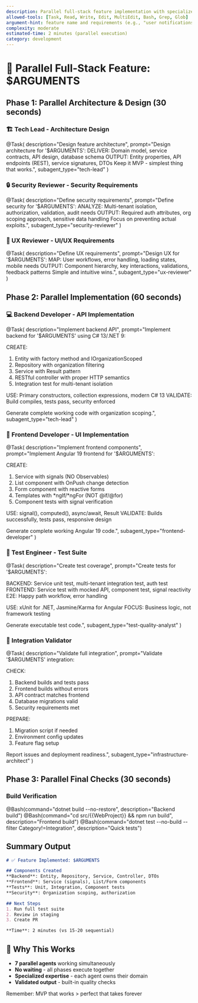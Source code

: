 ```yaml
---
description: Parallel full-stack feature implementation with specialized agents - 85% faster
allowed-tools: [Task, Read, Write, Edit, MultiEdit, Bash, Grep, Glob]
argument-hint: feature name and requirements (e.g., "user notifications with real-time updates")
complexity: moderate
estimated-time: 2 minutes (parallel execution)
category: development
---
```


# 🚀 Parallel Full-Stack Feature: $ARGUMENTS

## Phase 1: Parallel Architecture & Design (30 seconds)

### 🏗️ Tech Lead - Architecture Design
@Task(
  description="Design feature architecture",
  prompt="Design architecture for '$ARGUMENTS':
  DELIVER: Domain model, service contracts, API design, database schema
  OUTPUT: Entity properties, API endpoints (REST), service signatures, DTOs
  Keep it MVP - simplest thing that works.",
  subagent_type="tech-lead"
)

### 🔒 Security Reviewer - Security Requirements
@Task(
  description="Define security requirements",
  prompt="Define security for '$ARGUMENTS':
  ANALYZE: Multi-tenant isolation, authorization, validation, audit needs
  OUTPUT: Required auth attributes, org scoping approach, sensitive data handling
  Focus on preventing actual exploits.",
  subagent_type="security-reviewer"
)

### 🎨 UX Reviewer - UI/UX Requirements
@Task(
  description="Define UX requirements",
  prompt="Design UX for '$ARGUMENTS':
  MAP: User workflows, error handling, loading states, mobile needs
  OUTPUT: Component hierarchy, key interactions, validations, feedback patterns
  Simple and intuitive wins.",
  subagent_type="ux-reviewer"
)

## Phase 2: Parallel Implementation (60 seconds)

### 💻 Backend Developer - API Implementation
@Task(
  description="Implement backend API",
  prompt="Implement backend for '$ARGUMENTS' using C# 13/.NET 9:
  
  CREATE:
  1. Entity with factory method and IOrganizationScoped
  2. Repository with organization filtering
  3. Service with Result<T> pattern
  4. RESTful controller with proper HTTP semantics
  5. Integration test for multi-tenant isolation
  
  USE: Primary constructors, collection expressions, modern C# 13
  VALIDATE: Build compiles, tests pass, security enforced
  
  Generate complete working code with organization scoping.",
  subagent_type="tech-lead"
)

### 🎯 Frontend Developer - UI Implementation  
@Task(
  description="Implement frontend components",
  prompt="Implement Angular 19 frontend for '$ARGUMENTS':
  
  CREATE:
  1. Service with signals (NO Observables)
  2. List component with OnPush change detection
  3. Form component with reactive forms
  4. Templates with *ngIf/*ngFor (NOT @if/@for)
  5. Component tests with signal verification
  
  USE: signal(), computed(), async/await, Result<T>
  VALIDATE: Builds successfully, tests pass, responsive design
  
  Generate complete working Angular 19 code.",
  subagent_type="frontend-developer"
)

### 🧪 Test Engineer - Test Suite
@Task(
  description="Create test coverage",
  prompt="Create tests for '$ARGUMENTS':
  
  BACKEND: Service unit test, multi-tenant integration test, auth test
  FRONTEND: Service test with mocked API, component test, signal reactivity
  E2E: Happy path workflow, error handling
  
  USE: xUnit for .NET, Jasmine/Karma for Angular
  FOCUS: Business logic, not framework testing
  
  Generate executable test code.",
  subagent_type="test-quality-analyst"
)

### 🚀 Integration Validator
@Task(
  description="Validate full integration",
  prompt="Validate '$ARGUMENTS' integration:
  
  CHECK:
  1. Backend builds and tests pass
  2. Frontend builds without errors
  3. API contract matches frontend
  4. Database migrations valid
  5. Security requirements met
  
  PREPARE:
  1. Migration script if needed
  2. Environment config updates
  3. Feature flag setup
  
  Report issues and deployment readiness.",
  subagent_type="infrastructure-architect"
)

## Phase 3: Parallel Final Checks (30 seconds)

### Build Verification
@Bash(command="dotnet build --no-restore", description="Backend build")
@Bash(command="cd src/{{WebProject}} && npm run build", description="Frontend build")
@Bash(command="dotnet test --no-build --filter Category!=Integration", description="Quick tests")

## Summary Output

```markdown
# ✅ Feature Implemented: $ARGUMENTS

## Components Created
**Backend**: Entity, Repository, Service, Controller, DTOs
**Frontend**: Service (signals), List/Form components  
**Tests**: Unit, Integration, Component tests
**Security**: Organization scoping, authorization

## Next Steps
1. Run full test suite
2. Review in staging
3. Create PR

**Time**: 2 minutes (vs 15-20 sequential)
```

## 🎯 Why This Works
- **7 parallel agents** working simultaneously
- **No waiting** - all phases execute together
- **Specialized expertise** - each agent owns their domain
- **Validated output** - built-in quality checks

Remember: MVP that works > perfect that takes forever